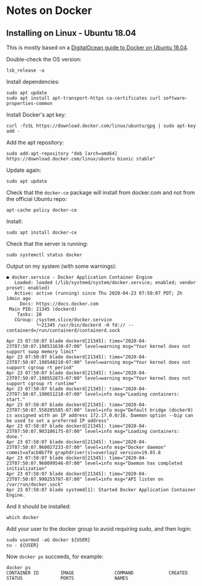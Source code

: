 # Notes on Docker


## Installing on Linux - Ubuntu 18.04

This is mostly based on a [DigitalOcean guide to Docker on Ubuntu
18.04](https://www.digitalocean.com/community/tutorials/how-to-install-and-use-docker-on-ubuntu-18-04).

Double-check the OS version:
```shell
lsb_release -a
```

Install dependencies:
```shell
sudo apt update
sudo apt install apt-transport-https ca-certificates curl software-properties-common
```

Install Docker's apt key:
```shell
curl -fsSL https://download.docker.com/linux/ubuntu/gpg | sudo apt-key add -
```

Add the apt repository:
```shell
sudo add-apt-repository "deb [arch=amd64] https://download.docker.com/linux/ubuntu bionic stable"
```

Update again:
```shell
sudo apt update
```

Check that the `docker-ce` package will install from docker.com and not from the
official Ubuntu repo:
```shell
apt-cache policy docker-ce
```

Install:
```shell
sudo apt install docker-ce
```

Check that the server is running:
```shell
sudo systemctl status docker
```

Output on my system (with some warnings):
```shell
● docker.service - Docker Application Container Engine
   Loaded: loaded (/lib/systemd/system/docker.service; enabled; vendor preset: enabled)
   Active: active (running) since Thu 2020-04-23 07:50:07 PDT; 2h 14min ago
     Docs: https://docs.docker.com
 Main PID: 21345 (dockerd)
    Tasks: 20
   CGroup: /system.slice/docker.service
           └─21345 /usr/bin/dockerd -H fd:// --containerd=/run/containerd/containerd.sock

Apr 23 07:50:07 blade dockerd[21345]: time="2020-04-23T07:50:07.198531630-07:00" level=warning msg="Your kernel does not support swap memory limit"
Apr 23 07:50:07 blade dockerd[21345]: time="2020-04-23T07:50:07.198548210-07:00" level=warning msg="Your kernel does not support cgroup rt period"
Apr 23 07:50:07 blade dockerd[21345]: time="2020-04-23T07:50:07.198552873-07:00" level=warning msg="Your kernel does not support cgroup rt runtime"
Apr 23 07:50:07 blade dockerd[21345]: time="2020-04-23T07:50:07.198651218-07:00" level=info msg="Loading containers: start."
Apr 23 07:50:07 blade dockerd[21345]: time="2020-04-23T07:50:07.550205585-07:00" level=info msg="Default bridge (docker0) is assigned with an IP address 172.17.0.0/16. Daemon option --bip can be used to set a preferred IP address"
Apr 23 07:50:07 blade dockerd[21345]: time="2020-04-23T07:50:07.903106175-07:00" level=info msg="Loading containers: done."
Apr 23 07:50:07 blade dockerd[21345]: time="2020-04-23T07:50:07.960027233-07:00" level=info msg="Docker daemon" commit=afacb8b7f0 graphdriver(s)=overlay2 version=19.03.8
Apr 23 07:50:07 blade dockerd[21345]: time="2020-04-23T07:50:07.960099546-07:00" level=info msg="Daemon has completed initialization"
Apr 23 07:50:07 blade dockerd[21345]: time="2020-04-23T07:50:07.990255707-07:00" level=info msg="API listen on /var/run/docker.sock"
Apr 23 07:50:07 blade systemd[1]: Started Docker Application Container Engine.
```

And it should be installed:
```shell
which docker
```

Add your user to the docker group to avoid requiring sudo, and then login:
```shell
sudo usermod -aG docker ${USER}
su - ${USER}
```

Now `docker ps` succeeds, for example:
```shell
docker ps
CONTAINER ID        IMAGE               COMMAND             CREATED         STATUS              PORTS               NAMES
```

